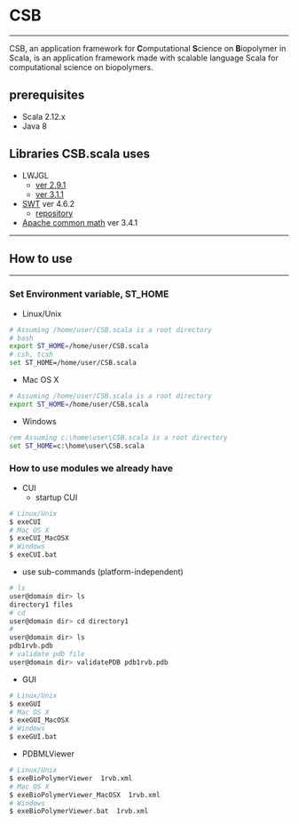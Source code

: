 # CSB
----------------------------------  

CSB, an application framework for **C**omputational **S**cience on **B**iopolymer in Scala, is an application framework made with scalable language Scala for computational science on biopolymers.


## prerequisites

- Scala 2.12.x
- Java 8

## Libraries CSB.scala uses

  -  LWJGL
      * [ver 2.9.1](https://sourceforge.net/projects/java-game-lib/files/Official%20Releases/LWJGL%202.9.1/)  
      * [ver 3.1.1](https://www.lwjgl.org/)  
  -  [SWT](https://www.eclipse.org/swt/) ver 4.6.2
        * [repository](http://archive.eclipse.org/eclipse/downloads/drops4/R-4.6.2-201611241400/)  
  -  [Apache common math](http://commons.apache.org/proper/commons-math/download_math.cgi) ver 3.4.1



---
## How to use
---

### Set Environment variable, ST_HOME

- Linux/Unix
```bash
# Assuming /home/user/CSB.scala is a root directory
# bash
export ST_HOME=/home/user/CSB.scala
# csh, tcsh
set ST_HOME=/home/user/CSB.scala
```
- Mac OS X
```bash
# Assuming /home/user/CSB.scala is a root directory
export ST_HOME=/home/user/CSB.scala
```
- Windows
```bat
rem Assuming c:\home\user\CSB.scala is a root directory
set ST_HOME=c:\home\user\CSB.scala
```

###  How to use modules we already have

- CUI
  - startup CUI
```bash
# Linux/Unix
$ exeCUI
# Mac OS X
$ exeCUI_MacOSX
# Windows
$ exeCUI.bat
```
  - use sub-commands (platform-independent)
```bash
# ls
user@domain dir> ls
directory1 files
# cd
user@domain dir> cd directory1
#
user@domain dir> ls
pdb1rvb.pdb
# validate pdb file
user@domain dir> validatePDB pdb1rvb.pdb
```

- GUI
```bash
# Linux/Unix
$ exeGUI
# Mac OS X
$ exeGUI_MacOSX
# Windows
$ exeGUI.bat
```

- PDBMLViewer
```bash
# Linux/Unix
$ exeBioPolymerViewer  1rvb.xml
# Mac OS X
$ exeBioPolymerViewer_MacOSX  1rvb.xml
# Windows
$ exeBioPolymerViewer.bat  1rvb.xml
```
